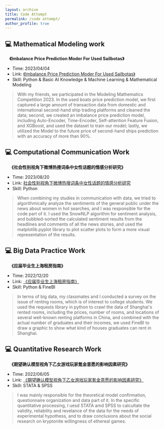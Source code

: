 ```yaml
---
layout: archive
title: Code Attempt
permalink: /code attempt/
author_profile: true
---
```



## 💻 Mathematical Modeling work
&emsp;**《Imbalance Price Prediction Moder For Used Sailbotas》**
- Time: 2023/04/04
- Link: [《Imbalance Price Prediction Moder For Used Sailbotas》](../assets/2332913.pdf)
- Skill: Python & Basic AI Knowledge & Machine Learning & Mathematical Modeling
> With my friends, we participated in the Modeling Mathematics Competition 2023. In the used boats price prediction model, we first captured a large amount of transaction data from domestic and international second-hand ship trading platforms and cleaned the data; second, we created an imbalance price prediction model, including Auto-Encoder, Time-Encoder, Self-attention Feature Fusion, and XGBoost, and used the dataset to train our model; lastly, we utilized the Model to the future price of second-hand ships prediction with an accuracy of more than 90%.

## 💻 Computational Communication Work
&emsp;**《社会性别视角下微博热搜词条中女性话题的情感分析研究》**
- Time: 2023/08/20
- Link: [社会性别视角下微博热搜词条中女性话题的情感分析研究](file:///D:/python/WOMEN%20NEWS/%E7%A4%BE%E4%BC%9A%E6%80%A7%E5%88%AB%E8%A7%86%E8%A7%92%E4%B8%8B%E5%BE%AE%E5%8D%9A%E7%83%AD%E6%90%9C%E8%AF%8D%E6%9D%A1%E4%B8%AD%E5%A5%B3%E6%80%A7%E8%AF%9D%E9%A2%98%E7%9A%84%E6%83%85%E6%84%9F%E5%88%86%E6%9E%90%E7%A0%94%E7%A9%B6.html)
- Skill: Python
> When combining my studies in communication with data, we tried to algorithmically analyze the sentiments of the general public under the news about women in hot searches, and I was responsible for the code part of it. I used the SnowNLP algorithm for sentiment analysis, and bubbled-sorted the calculated sentiment results from the headlines and comments of all the news stories, and used the matplotlib.pyplot library to plot scatter plots to form a more visual representation of the results.

## 💻 Big Data Practice Work
&emsp;**《应届毕业生上海租房指南》**
- Time: 2022/12/20
- Link: [《应届毕业生上海租房指南》](../assets/租房预测.pdf)
- Skill: Python & FineBI 
>  In terms of big data, my classmates and I conducted a survey on the issue of renting rooms, which is of interest to college students. We used the requests library in python to crawl the data of Shanghai's rented rooms, including the prices, number of rooms, and locations of several well-known renting platforms in China, and combined with the actual number of graduates and their incomes, we used FineBI to draw a graphic to show what kind of houses graduates can rent in Shanghai.

## 💻 Quantitative Research Work
&emsp;**《期望确认模型视角下乙女游戏玩家氪金意愿的影响因素研究》**
- Time: 2022/06/05
- Link: [《期望确认模型视角下乙女游戏玩家氪金意愿的影响因素研究》](../assets/Quantitive.pdf)
- Skill: STATA & SPSS
>  I was mainly responsible for the theoretical model confirmation, questionnaire organization and data part of it. In the specific quantitative processing, I uesd STATA amd SPSS to calcultate the validity, reliability and revelance of the data for the needs of experimental hypothess, and to draw conclusions about the social research on kryptonite willingness of ethereal games.
